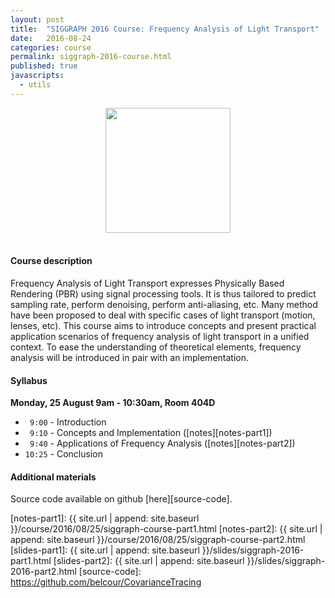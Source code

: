 ```yaml
---
layout: post
title:  "SIGGRAPH 2016 Course: Frequency Analysis of Light Transport"
date:   2016-08-24
categories: course
permalink: siggraph-2016-course.html
published: true
javascripts:
  - utils
---
```


<center>
<img src="{{ site.url | append: site.baseurl }}/data/images/cover_course_2016.jpg" height="200px" >
</center><br />


#### Course description

Frequency Analysis of Light Transport expresses Physically Based Rendering (PBR) using signal processing tools. It is thus tailored to predict sampling rate, perform denoising, perform anti-aliasing, etc. Many method have been proposed to deal with specific cases of light transport (motion, lenses, etc). This course aims to introduce concepts and present practical application scenarios of frequency analysis of light transport in a unified context. To ease the understanding of theoretical elements, frequency analysis will be introduced in pair with an implementation.

#### Syllabus

**Monday, 25 August 9am - 10:30am, Room 404D**

 + ` 9:00` - Introduction
 + ` 9:10` - Concepts and Implementation ([notes][notes-part1])
 + ` 9:40` - Applications of Frequency Analysis ([notes][notes-part2])
 + `10:25` - Conclusion

#### Additional materials

Source code available on github [here][source-code].


[notes-part1]:  {{ site.url | append: site.baseurl }}/course/2016/08/25/siggraph-course-part1.html
[notes-part2]:  {{ site.url | append: site.baseurl }}/course/2016/08/25/siggraph-course-part2.html
[slides-part1]: {{ site.url | append: site.baseurl }}/slides/siggraph-2016-part1.html
[slides-part2]: {{ site.url | append: site.baseurl }}/slides/siggraph-2016-part2.html
[source-code]:  https://github.com/belcour/CovarianceTracing
